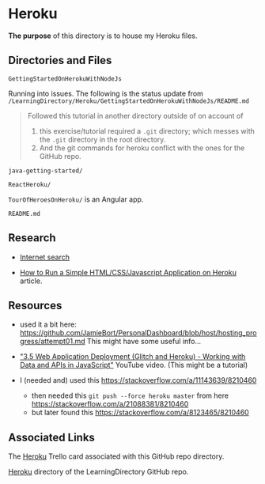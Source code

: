 # Heroku

**The purpose** of this directory is to house my Heroku files.

## Directories and Files

`GettingStartedOnHerokuWithNodeJs`

Running into issues. The following is the status update from `/LearningDirectory/Heroku/GettingStartedOnHerokuWithNodeJs/README.md`
>Followed this tutorial in another directory outside of on account of
>1. this exercise/tutorial required a `.git` directory; which messes with the `.git` directory in the root directory.
>2. And the git commands for heroku conflict with the ones for the GitHub repo.

`java-getting-started/`

`ReactHeroku/`

`TourOfHeroesOnHeroku/` is an Angular app.

`README.md`

## Research

* [Internet search](https://www.google.com/search?q=Tour+of+Heroes+in+Heroku&oq=Tour+of+Heroes+in+Heroku&aqs=chrome..69i57j69i64.4059j0j9&sourceid=chrome&ie=UTF-8)

* [How to Run a Simple HTML/CSS/Javascript Application on Heroku](https://medium.com/@winnieliang/how-to-run-a-simple-html-css-javascript-application-on-heroku-4e664c541b0b) article.

## Resources

* used it a bit here: https://github.com/JamieBort/PersonalDashboard/blob/host/hosting_progress/attempt01.md
This might have some useful info...

* ["3.5 Web Application Deployment (Glitch and Heroku) - Working with Data and APIs in JavaScript"](https://www.youtube.com/watch?v=Rz886HkV1j4) YouTube video. (This might be a tutorial)

* I (needed and) used this https://stackoverflow.com/a/11143639/8210460
    * then needed this `git push --force heroku master` from here https://stackoverflow.com/a/21088381/8210460
    * but later found this https://stackoverflow.com/a/8123465/8210460

## Associated Links
The [Heroku](https://trello.com/c/9SRRsEWo/43-heroku) Trello card associated with this GitHub repo directory.

[Heroku](https://github.com/JamieBort/LearningDirectory/tree/master/Hosting/Heroku) directory of the LearningDirectory GitHub repo.